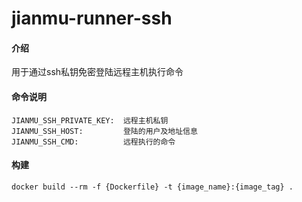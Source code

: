 # jianmu-runner-ssh

#### 介绍
用于通过ssh私钥免密登陆远程主机执行命令


#### 命令说明
```
JIANMU_SSH_PRIVATE_KEY:  远程主机私钥
JIANMU_SSH_HOST:         登陆的用户及地址信息
JIANMU_SSH_CMD:          远程执行的命令
```
#### 构建
```
docker build --rm -f {Dockerfile} -t {image_name}:{image_tag} .
```
